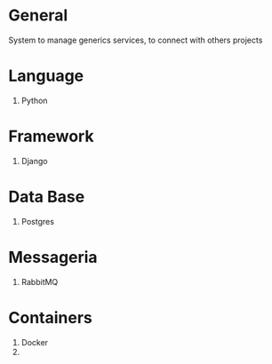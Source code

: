 # General
System to manage generics services, to connect with others projects

# Language
1. Python

# Framework
1. Django

# Data Base
1. Postgres

# Messageria
1. RabbitMQ

# Containers
1. Docker
2. 
